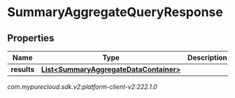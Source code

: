 # SummaryAggregateQueryResponse


## Properties

| Name | Type | Description | Notes |
| ------------ | ------------- | ------------- | ------------- |
| **results** | [**List&lt;SummaryAggregateDataContainer&gt;**](SummaryAggregateDataContainer) |  |  [optional] |




_com.mypurecloud.sdk.v2:platform-client-v2:222.1.0_
